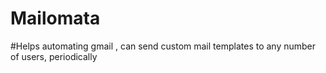 # Mailomata

#Helps automating gmail , can send custom mail templates to any number of users, periodically
